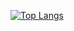 [![Top Langs](https://github-readme-stats.vercel.app/api/top-langs/?username=shujiejune&card_width=300&size_weight=0.3&count_weight=0.7&langs_count=8&layout=compact&theme=solarized-light&hide=html,css,ejs,shaderlab)](https://github.com/shujiejune/github-readme-stats)

<!--
**shujiejune/shujiejune** is a ✨ _special_ ✨ repository because its `README.md` (this file) appears on your GitHub profile.

Here are some ideas to get you started:

- 🔭 I’m currently working on ...
- 🌱 I’m currently learning ...
- 👯 I’m looking to collaborate on ...
- 🤔 I’m looking for help with ...
- 💬 Ask me about ...
- 📫 How to reach me: ...
- 😄 Pronouns: ...
- ⚡ Fun fact: ...
-->
